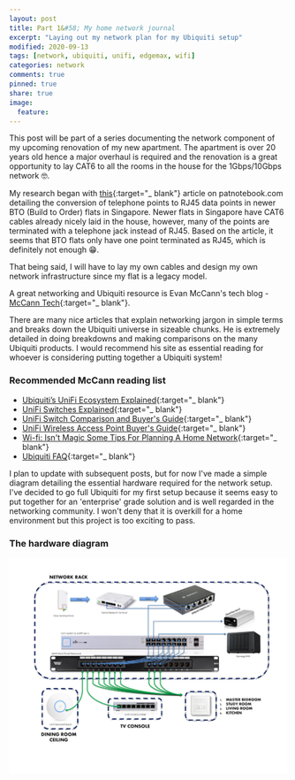 ```yaml
---
layout: post
title: Part 1&#58; My home network journal
excerpt: "Laying out my network plan for my Ubiquiti setup"
modified: 2020-09-13
tags: [network, ubiquiti, unifi, edgemax, wifi]
categories: network
comments: true
pinned: true
share: true
image:
  feature:
---
```


This post will be part of a series documenting the network component of my upcoming renovation of my new apartment. The apartment is over 20 years old hence a major overhaul is required and the renovation is a great opportunity to lay CAT6 to all the rooms in the house for the 1Gbps/10Gbps network 🤓.

My research began with [this](https://www.patnotebook.com/bto-networking-singapore/){:target="_ blank"} article on patnotebook.com detailing the conversion of telephone points to RJ45 data points in newer BTO (Build to Order) flats in Singapore. Newer flats in Singapore have CAT6 cables already nicely laid in the house, however, many of the points are terminated with a telephone jack instead of RJ45. Based on the article, it seems that BTO flats only have one point terminated as RJ45, which is definitely not enough 😁.

That being said, I will have to lay my own cables and design my own network infrastructure since my flat is a legacy model.

A great networking and Ubiquiti resource is Evan McCann's tech blog - [McCann Tech](https://evanmccann.net/){:target="_ blank"}.

There are many nice articles that explain networking jargon in simple terms and breaks down the Ubiquiti universe in sizeable chunks. He is extremely detailed in doing breakdowns and making comparisons on the many Ubiquiti products. I would recommend his site as essential reading for whoever is considering putting together a Ubiquiti system!

### Recommended McCann reading list

* [Ubiquiti’s UniFi Ecosystem Explained](https://evanmccann.net/blog/unifi-ecosystem-overview){:target="_ blank"}
* [UniFi Switches Explained](https://evanmccann.net/blog/2020/6/unifi-switches-explained){:target="_ blank"}
* [UniFi Switch Comparison and Buyer's Guide](https://evanmccann.net/blog/2020/6/unifi-switches-buyers-guide){:target="_ blank"}
* [UniFi Wireless Access Point Buyer's Guide](https://evanmccann.net/blog/unifi-ap-breakdown){:target="_ blank"}
* [Wi-fi&#58; Isn't Magic Some Tips For Planning A Home Network](https://evanmccann.net/blog/home-network-tips){:target="_ blank"}
* [Ubiquiti FAQ](https://evanmccann.net/blog/2020/6/ubiquiti-faq){:target="_ blank"}

I plan to update with subsequent posts, but for now I've made a simple diagram detailing the essential hardware required for the network setup. I've decided to go full Ubiquiti for my first setup because it seems easy to put together for an 'enterprise' grade solution and is well regarded in the networking community. I won't deny that it is overkill for a home environment but this project is too exciting to pass.

### The hardware diagram

![Network diagram](/assets/originals/Network_diagram.jpg)
